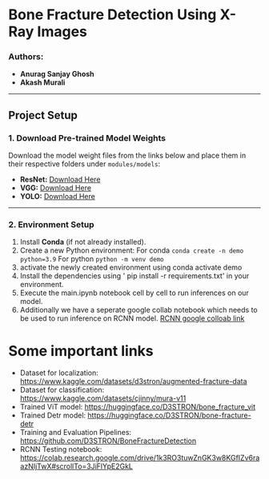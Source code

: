 # Bone Fracture Detection Using X-Ray Images

### Authors:
- **Anurag Sanjay Ghosh**  
- **Akash Murali**  

---

## Project Setup

### 1. Download Pre-trained Model Weights
Download the model weight files from the links below and place them in their respective folders under `modules/models`:

- **ResNet:** [Download Here](https://northeastern-my.sharepoint.com/:u:/g/personal/murali_ak_northeastern_edu/EQiETBuafthHq-wMQlSkdQUBbtCSB6KC2F4rVM9CSSfa9Q?e=qt3Aj4)  
- **VGG:** [Download Here](https://northeastern-my.sharepoint.com/:u:/g/personal/murali_ak_northeastern_edu/ESBqfFo9cUFFu1l42_KYwVsBWH1NxkI61KEl35I_79YO-Q?e=hbQkVA)  
- **YOLO:** [Download Here](https://northeastern-my.sharepoint.com/:u:/g/personal/murali_ak_northeastern_edu/EfWwlE6LxDdAtT0syOiQmJYBGm8EwX5GPIjLOjEr_Chwmg?e=CcRDyT)  

---

### 2. Environment Setup
1. Install **Conda** (if not already installed).  
2. Create a new Python environment:
For conda 
   `conda create -n demo python=3.9`
For python
   `python -m venv demo`
3. activate the newly created environment using conda activate demo
4. Install the dependencies using ' pip install -r requirements.txt' in your environment.
5. Execute the main.ipynb notebook cell by cell to run inferences on our model.
6. Additionally we have a seperate google collab notebook which needs to be used to run inference on RCNN model. 
   [RCNN google colloab link](https://colab.research.google.com/drive/1k3RO3tuwZnGK3w8KGfIZv6raazNIjTwX?usp=sharing)

# Some important links
* Dataset for localization: https://www.kaggle.com/datasets/d3stron/augmented-fracture-data
* Dataset for classification: https://www.kaggle.com/datasets/cjinny/mura-v11
* Trained ViT model: https://huggingface.co/D3STRON/bone_fracture_vit
* Trained Detr model: https://huggingface.co/D3STRON/bone-fracture-detr
* Training and Evaluation Pipelines: https://github.com/D3STRON/BoneFractureDetection
* RCNN Testing notebook: https://colab.research.google.com/drive/1k3RO3tuwZnGK3w8KGfIZv6raazNIjTwX#scrollTo=3JiFlYpE2GkL

